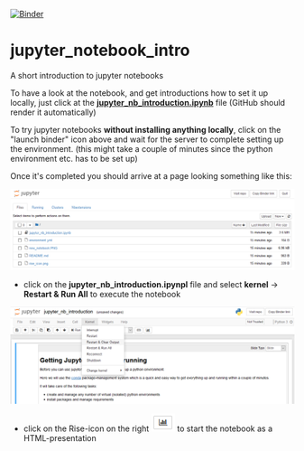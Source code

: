 [![Binder](https://mybinder.org/badge_logo.svg)](https://mybinder.org/v2/gh/raphaelquast/jupyter_notebook_intro/master)


# jupyter_notebook_intro
A short introduction to jupyter notebooks

To have a look at the notebook, and get introductions how to set it up locally, 
just click at the **[jupyter_nb_introduction.ipynb](jupyter_nb_introduction.ipynb)** file 
(GitHub should render it automatically)


To try jupyter notebooks **without installing anything locally**, click on the "launch binder" icon above
and wait for the server to complete setting up the environment. 
(this might take a couple of minutes since the python environment etc. has to be set up)

Once it's completed you should arrive at a page looking something like this:

![jupyter-page](jupyter_page.PNG)

- click on the **jupyter_nb_introduction.ipynpl** file and select **kernel** -> **Restart & Run All** to execute the notebook

![jupyter-page](jupyter_page_2.PNG)

- click on the Rise-icon on the right ![Rise-icon](rise_icon.png) to start the notebook as a HTML-presentation 
